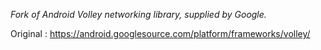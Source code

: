 _Fork of Android Volley networking library, supplied by Google._

Original : https://android.googlesource.com/platform/frameworks/volley/
